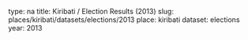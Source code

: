 type: na
title: Kiribati / Election Results (2013)
slug: places/kiribati/datasets/elections/2013
place: kiribati
dataset: elections
year: 2013
